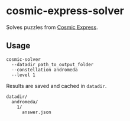 # cosmic-express-solver

Solves puzzles from [Cosmic Express](https://store.steampowered.com/app/583270/Cosmic_Express/).

## Usage

```
cosmic-solver
  --datadir path_to_output_folder
  --constellation andromeda
  --level 1
```

Results are saved and cached in `datadir`.

```
datadir/
  andromeda/
    1/
      answer.json
```

<!--

TODO:

- Save `proof.json` for each level, and have a mode that displays a simulation of the train as a verification of the puzzle solution.
- Save `debug.ndjson` for each level, for showing intermediate states.

-->
